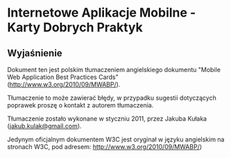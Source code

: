 # Internetowe Aplikacje Mobilne - Karty Dobrych Praktyk

## Wyjaśnienie

Dokument ten jest polskim tłumaczeniem angielskiego dokumentu "Mobile Web Application Best Practices Cards" (http://www.w3.org/2010/09/MWABP/).

Tłumaczenie to może zawierać błędy, w przypadku sugestii dotyczących poprawek proszę o kontakt z autorem tłumaczenia.

Tłumaczenie zostało wykonane w styczniu 2011, przez Jakuba Kułaka (jakub.kulak@gmail.com).

Jedynym oficjalnym dokumentem W3C jest oryginał w języku angielskim na stronach W3C, pod adresem: http://www.w3.org/2010/09/MWABP/)
